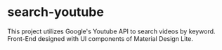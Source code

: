 # search-youtube
This project utilizes Google's Youtube API to search videos by keyword.
Front-End designed with UI components of Material Design Lite. 
